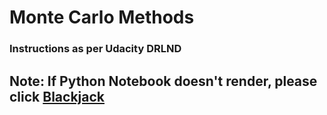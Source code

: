 # Monte Carlo Methods

### Instructions as per Udacity DRLND

## Note: If Python Notebook doesn't render, please click [Blackjack](https://nbviewer.jupyter.org/github/naneja/Blackjack/blob/master/n-Blackjack.ipynb)

